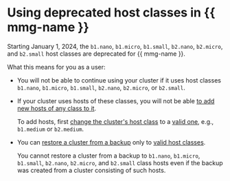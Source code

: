 # Using deprecated host classes in {{ mmg-name }}

Starting January 1, 2024, the `b1.nano`, `b1.micro`, `b1.small`, `b2.nano`, `b2.micro`, and `b2.small` host classes are deprecated for {{ mmg-name }}.

What this means for you as a user:

- You will not be able to continue using your cluster if it uses host classes `b1.nano`, `b1.micro`, `b1.small`, `b2.nano`, `b2.micro`, or `b2.small`.

- If your cluster uses hosts of these classes, you will not be able [to add new hosts of any class to it](../operations/hosts.md).

  To add hosts, first [change the cluster's host class](../operations/update.md#change-resource-preset) to a [valid one](instance-types.md), e.g., `b1.medium` or `b2.medium`.

- You can [restore a cluster from a backup](../operations/cluster-backups.md) only to [valid host classes](instance-types.md).

  You cannot restore a cluster from a backup to `b1.nano`, `b1.micro`, `b1.small`, `b2.nano`, `b2.micro`, and `b2.small` class hosts even if the backup was created from a cluster consisting of such hosts.

